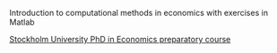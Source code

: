 
Introduction to computational methods in economics with exercises in Matlab

[Stockholm University PhD in Economics preparatory course](https://www.su.se/department-of-economics/education/courses-and-programmes/computational-economics-bootcamp-19-22-august-2024-no-credits-1.558037?eventopenforinternationalstudents=true&notforcedreason=0&open-collapse-boxes=ccbd-courseinformation)
